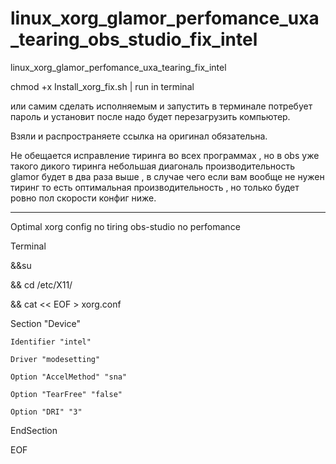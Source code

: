 # linux_xorg_glamor_perfomance_uxa_tearing_obs_studio_fix_intel
linux_xorg_glamor_perfomance_uxa_tearing_fix_intel

chmod +x Install_xorg_fix.sh | run in terminal

или самим сделать исполняемым и запустить в терминале потребует пароль и установит после надо будет перезагрузить компьютер.

Взяли и распространяете ссылка на оригинал обязательна.

Не обещается исправление тиринга во всех программах , но в obs уже такого дикого тиринга небольшая диагональ производительность glamor будет в два раза выше , в случае чего если вам вообще не нужен тиринг то есть оптимальная производительность , но только будет ровно пол скорости конфиг ниже.

------------------------------------------------------------------------------------------------------------------------------
Optimal xorg config no tiring obs-studio no perfomance

Terminal

&&su

&& cd /etc/X11/ 

&& cat << EOF > xorg.conf

Section "Device" 

    Identifier "intel" 
    
    Driver "modesetting" 
    
    Option "AccelMethod" "sna" 
    
    Option "TearFree" "false"
    
    Option "DRI" "3"
    
EndSection

EOF



